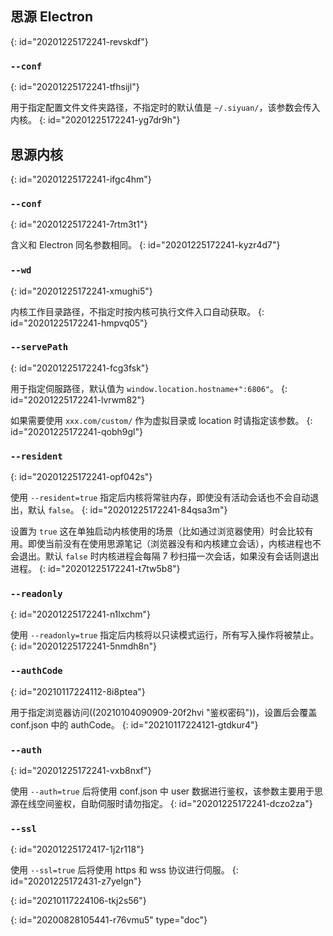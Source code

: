## 思源 Electron
{: id="20201225172241-revskdf"}

### `--conf`
{: id="20201225172241-tfhsijl"}

用于指定配置文件文件夹路径，不指定时的默认值是 `~/.siyuan/`，该参数会传入内核。
{: id="20201225172241-yg7dr9h"}

## 思源内核
{: id="20201225172241-ifgc4hm"}

### `--conf`
{: id="20201225172241-7rtm3t1"}

含义和 Electron 同名参数相同。
{: id="20201225172241-kyzr4d7"}

### `--wd`
{: id="20201225172241-xmughi5"}

内核工作目录路径，不指定时按内核可执行文件入口自动获取。
{: id="20201225172241-hmpvq05"}

### `--servePath`
{: id="20201225172241-fcg3fsk"}

用于指定伺服路径，默认值为 `window.location.hostname+":6806"`。
{: id="20201225172241-lvrwm82"}

如果需要使用 `xxx.com/custom/` 作为虚拟目录或 location 时请指定该参数。
{: id="20201225172241-qobh9gl"}

### `--resident`
{: id="20201225172241-opf042s"}

使用 `--resident=true` 指定后内核将常驻内存，即使没有活动会话也不会自动退出，默认 `false`。
{: id="20201225172241-84qsa3m"}

设置为 `true` 这在单独启动内核使用的场景（比如通过浏览器使用）时会比较有用。即使当前没有在使用思源笔记（浏览器没有和内核建立会话），内核进程也不会退出。默认 `false` 时内核进程会每隔 7 秒扫描一次会话，如果没有会话则退出进程。
{: id="20201225172241-t7tw5b8"}

### `--readonly`
{: id="20201225172241-n1lxchm"}

使用 `--readonly=true` 指定后内核将以只读模式运行，所有写入操作将被禁止。
{: id="20201225172241-5nmdh8n"}

### `--authCode`
{: id="20210117224112-8i8ptea"}

用于指定浏览器访问((20210104090909-20f2hvi "鉴权密码"))，设置后会覆盖 conf.json 中的 authCode。
{: id="20210117224121-gtdkur4"}

### `--auth`
{: id="20201225172241-vxb8nxf"}

使用 `--auth=true` 后将使用 conf.json 中 user 数据进行鉴权，该参数主要用于思源在线空间鉴权，自助伺服时请勿指定。
{: id="20201225172241-dczo2za"}

### `--ssl`
{: id="20201225172417-1j2r118"}

使用 `--ssl=true` 后将使用 https 和 wss 协议进行伺服。
{: id="20201225172431-z7yelgn"}

{: id="20210117224106-tkj2s56"}


{: id="20200828105441-r76vmu5" type="doc"}
